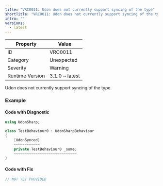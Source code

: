 ```yaml
---
title: "VRC0011: Udon does not currently support syncing of the type"
shortTitle: "VRC0011: Udon does not currently support syncing of the type"
intro: ""
versions:
  - latest
---
```


| Property        | Value          |
| --------------- | -------------- |
| ID              | VRC0011        |
| Category        | Unexpected     |
| Severity        | Warning        |
| Runtime Version | 3.1.0 ~ latest |

Udon does not currently support syncing of the type\.

### Example

#### Code with Diagnostic

```csharp
using UdonSharp;

class TestBehaviour0 : UdonSharpBehaviour
{
    [UdonSynced]
    ~~~~~~~~~~~~
    private TestBehaviour0 _some;
    ~~~~~~~~~~~~~~~~~~~~~~~~~~~~~
}
```

#### Code with Fix

```csharp
// NOT YET PROVIDED
```

